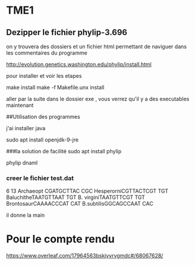 # TME1

## Dezipper le fichier phylip-3.696

on y trouvera des dossiers et un fichier html permettant de naviguer dans les commentaires du programme


http://evolution.genetics.washington.edu/phylip/install.html

pour installer et voir les etapes


make install
make -f Makefile.unx install

aller par la suite dans le dossier exe , vous verrez qu'il y a des executables maintenant



##Utilisation des programmes

j'ai installer java 

sudo apt install openjdk-9-jre



###la solution de facilité 
sudo apt install phylip 

phylip dnaml


### creer le fichier test.dat

   6   13
Archaeopt CGATGCTTAC CGC
HesperorniCGTTACTCGT TGT
BaluchitheTAATGTTAAT TGT
B. virginiTAATGTTCGT TGT
BrontosaurCAAAACCCAT CAT
B.subtilisGGCAGCCAAT CAC

il donne la main 


# Pour le compte rendu
https://www.overleaf.com/17964563bskjyvrvgmdc#/68067628/
